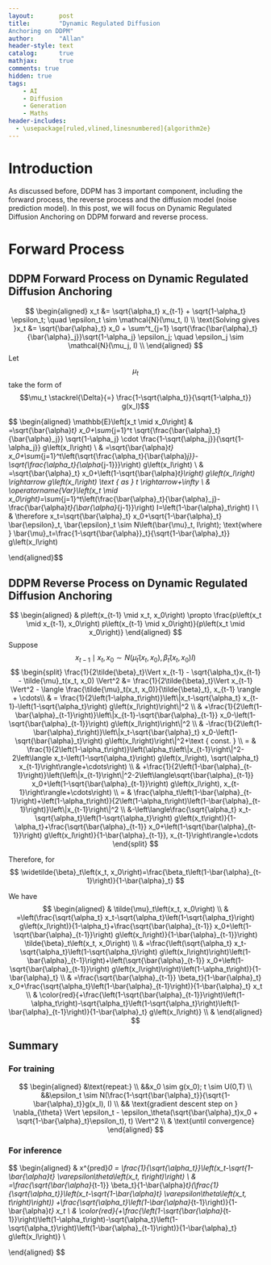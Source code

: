 ```yaml
---
layout:       post
title:        "Dynamic Regulated Diffusion
Anchoring on DDPM"
author:       "Allan"
header-style: text
catalog:      true
mathjax:      true
comments: true
hidden: true
tags:
    - AI
    - Diffusion
    - Generation
    - Maths
header-includes:
  - \usepackage[ruled,vlined,linesnumbered]{algorithm2e}
---
```


# Introduction

As discussed before, DDPM has 3 important component, including the forward process, the reverse process and the diffusion model (noise prediction model). In this post, we will focus on Dynamic Regulated Diffusion
Anchoring on DDPM forward and reverse process.

# Forward Process
## DDPM Forward Process on Dynamic Regulated Diffusion Anchoring
$$
\begin{aligned}
    x_t &= \sqrt{\alpha_t} x_{t-1} + \sqrt{1-\alpha_t} \epsilon_t; \quad \epsilon_t \sim \mathcal{N}(\mu_t, I) \\
    \text{Solving gives }x_t &= \sqrt{\bar{\alpha}_t} x_0 + \sum^t_{j=1} \sqrt{\frac{\bar{\alpha}_t}{\bar{\alpha}_j}}\sqrt{1-\alpha_j} \epsilon_j; \quad \epsilon_j \sim \mathcal{N}(\mu_j, I) \\
\end{aligned}
$$
Let $$\mu_t$$ take the form of $$\mu_t \stackrel{\Delta}{=} \frac{1-\sqrt{\alpha_t}}{\sqrt{1-\alpha_t}} g(x_l)$$

$$
\begin{aligned}
\mathbb{E}\left[x_t \mid x_0\right] 
& =\sqrt{\bar{\alpha}_t} x_0+\sum_{j=1}^t \sqrt{\frac{\bar{\alpha}_t}{\bar{\alpha}_j}} \sqrt{1-\alpha_j} \cdot \frac{1-\sqrt{\alpha_j}}{\sqrt{1-\alpha_j}} g\left(x_l\right) \\
& =\sqrt{\bar{\alpha}_t} x_0+\sum_{j=1}^t\left(\sqrt{\frac{\alpha_t}{\bar{\alpha}_j}}-\sqrt{\frac{\alpha_t}{\alpha_{j-1}}}\right) g\left(x_l\right) \\
& =\sqrt{\bar{\alpha}_t} x_0+\left(1-\sqrt{\bar{\alpha}_t}\right) g\left(x_l\right) \rightarrow g\left(x_l\right) \text { as } t \rightarrow+\infty \\
& \operatorname{Var}\left(x_t \mid x_0\right)=\sum_{j=1}^t\left(\frac{\bar{\alpha}_t}{\bar{\alpha}_j}-\frac{\bar{\alpha}_t}{\bar{\alpha}_{j-1}}\right) I=\left(1-\bar{\alpha}_t\right) I \\
& \therefore x_t=\sqrt{\bar{\alpha}_t} x_0+\sqrt{1-\bar{\alpha}_t} \bar{\epsilon}_t, \bar{\epsilon}_t \sim N\left(\bar{\mu}_t, I\right); \text{where } \bar{\mu}_t=\frac{1-\sqrt{\bar{\alpha}}_t}{\sqrt{1-\bar{\alpha}_t}} g\left(x_l\right)

\end{aligned}$$

## DDPM Reverse Process on Dynamic Regulated Diffusion Anchoring

$$
\begin{aligned}
& p\left(x_{t-1} \mid x_t, x_0\right) \propto \frac{p\left(x_t \mid x_{t-1}, x_0\right) p\left(x_{t-1} \mid x_0\right)}{p\left(x_t \mid x_0\right)}
\end{aligned}
$$
Suppose $$x_{t-1} \mid x_t, x_0 \sim N\left(\tilde{\mu}_t\left(x_t, x_0\right), \tilde{\beta}_t\left(x_t, x_0\right) I\right)$$
$$
\begin{split}
\frac{1}{2\tilde{\beta}_t}\Vert x_{t-1} - \sqrt{\alpha_t}x_{t-1} - \tilde{\mu}_t(x_t, x_0) \Vert^2 &=  \frac{1}{2\tilde{\beta}_t}\Vert x_{t-1} \Vert^2 - \langle \frac{\tilde{\mu}_t(x_t, x_0)}{\tilde{\beta}_t}, x_{t-1} \rangle + \cdots\\
& = \frac{1}{2\left(1-\alpha_t\right)}\left\|x_t-\sqrt{\alpha_t} x_{t-1}-\left(1-\sqrt{\alpha_t}\right) g\left(x_l\right)\right\|^2 \\
& +\frac{1}{2\left(1-\bar{\alpha}_{t-1}\right)}\left\|x_{t-1}-\sqrt{\bar{\alpha}_{t-1}} x_0-\left(1-\sqrt{\bar{\alpha}_{t-1}}\right) g\left(x_l\right)\right\|^2 \\
& -\frac{1}{2\left(1-\bar{\alpha}_t\right)}\left\|x_t-\sqrt{\bar{\alpha}_t} x_0-\left(1-\sqrt{\bar{\alpha}_t}\right) g\left(x_l\right)\right\|^2+\text { const. } \\
= & \frac{1}{2\left(1-\alpha_t\right)}\left(\alpha_t\left\|x_{t-1}\right\|^2-2\left\langle x_t-\left(1-\sqrt{\alpha_t}\right) g\left(x_l\right), \sqrt{\alpha_t} x_{t-1}\right\rangle+\cdots\right) \\
& +\frac{1}{2\left(1-\bar{\alpha}_{t-1}\right)}\left(\left\|x_{t-1}\right\|^2-2\left\langle\sqrt{\bar{\alpha}_{t-1}} x_0+\left(1-\sqrt{\bar{\alpha}_{t-1}}\right) g\left(x_l\right), x_{t-1}\right\rangle+\cdots\right) \\
= & \frac{\alpha_t\left(1-\bar{\alpha}_{t-1}\right)+\left(1-\alpha_t\right)}{2\left(1-\alpha_t\right)\left(1-\bar{\alpha}_{t-1}\right)}\left\|x_{t-1}\right\|^2  \\
&-\left\langle\frac{\sqrt{\alpha_t} x_t-\sqrt{\alpha_t}\left(1-\sqrt{\alpha_t}\right) g\left(x_t\right)}{1-\alpha_t}+\frac{\sqrt{\bar{\alpha}_{t-1}} x_0+\left(1-\sqrt{\bar{\alpha}_{t-1}}\right) g\left(x_l\right)}{1-\bar{\alpha}_{t-1}}, x_{t-1}\right\rangle+\cdots
\end{split}
$$

Therefore, for
$$
\widetilde{\beta}_t\left(x_t, x_0\right)=\frac{\beta_t\left(1-\bar{\alpha}_{t-1}\right)}{1-\bar{\alpha}_t}
$$

We have 
$$
\begin{aligned}
& \tilde{\mu}_t\left(x_t, x_0\right) \\
& =\left(\frac{\sqrt{\alpha_t} x_t-\sqrt{\alpha_t}\left(1-\sqrt{\alpha_t}\right) g\left(x_l\right)}{1-\alpha_t}+\frac{\sqrt{\bar{\alpha}_{t-1}} x_0+\left(1-\sqrt{\bar{\alpha}_{t-1}}\right) g\left(x_l\right)}{1-\bar{\alpha}_{t-1}}\right) \tilde{\beta}_t\left(x_t, x_0\right) \\
& =\frac{\left(\sqrt{\alpha_t} x_t-\sqrt{\alpha_t}\left(1-\sqrt{\alpha_t}\right) g\left(x_l\right)\right)\left(1-\bar{\alpha}_{t-1}\right)+\left(\sqrt{\bar{\alpha}_{t-1}} x_0+\left(1-\sqrt{\bar{\alpha}_{t-1}}\right) g\left(x_l\right)\right)\left(1-\alpha_t\right)}{1-\bar{\alpha}_t} \\
& =\frac{\sqrt{\bar{\alpha}_{t-1}} \beta_t}{1-\bar{\alpha}_t} x_0+\frac{\sqrt{\alpha_t}\left(1-\bar{\alpha}_{t-1}\right)}{1-\bar{\alpha}_t} x_t \\
& \color{red}{+\frac{\left(1-\sqrt{\bar{\alpha}_{t-1}}\right)\left(1-\alpha_t\right)-\sqrt{\alpha_t}\left(1-\sqrt{\alpha_t}\right)\left(1-\bar{\alpha}_{t-1}\right)}{1-\bar{\alpha}_t} g\left(x_l\right)} \\
&
\end{aligned}
$$

## Summary
### For training
$$
\begin{aligned}
&\text{repeat:} \\
&&x_0 \sim g(x_0); t \sim U(0,T) \\
&&\epsilon_t \sim  N(\frac{1-\sqrt{\bar{\alpha}_t}}{\sqrt{1-\bar{\alpha}_t}}g(x_l), I) \\
&& \text{gradient descent step on } \nabla_{\theta} \Vert \epsilon_t - \epsilon_\theta(\sqrt{\bar{\alpha}_t}x_0 + \sqrt{1-\bar{\alpha}_t}\epsilon_t), t) \Vert^2 \\
& \text{until convergence}
\end{aligned}
$$

### For inference
$$
\begin{aligned}
& x^{pred}_0 = \frac{1}{\sqrt{\alpha_t}}\left(x_t-\sqrt{1-\bar{\alpha}_t} \varepsilon_\theta\left(x_t, t\right)\right) \\
& =\frac{\sqrt{\bar{\alpha}_{t-1}} \beta_t}{1-\bar{\alpha}_t}(\frac{1}{\sqrt{\alpha_t}}\left(x_t-\sqrt{1-\bar{\alpha}_t} \varepsilon_\theta\left(x_t, t\right)\right)) +\frac{\sqrt{\alpha_t}\left(1-\bar{\alpha}_{t-1}\right)}{1-\bar{\alpha}_t} x_t \\
& \color{red}{+\frac{\left(1-\sqrt{\bar{\alpha}_{t-1}}\right)\left(1-\alpha_t\right)-\sqrt{\alpha_t}\left(1-\sqrt{\alpha_t}\right)\left(1-\bar{\alpha}_{t-1}\right)}{1-\bar{\alpha}_t} g\left(x_l\right)} \\

\end{aligned}
$$